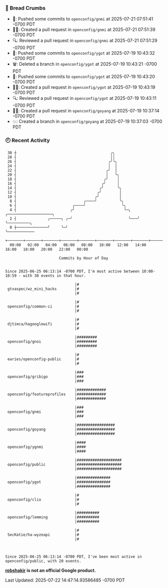 ### 🍞 Bread Crumbs

 * 🚢: Pushed some commits to `openconfig/gnmi` at 2025-07-21 07:51:41 -0700 PDT
 * ✍🏼: Created a pull request in `openconfig/gnmi` at 2025-07-21 07:51:39 -0700 PDT
 * 🔍: Reviewed a pull request in  `openconfig/gnmi` at 2025-07-21 07:51:29 -0700 PDT
 * 🚢: Pushed some commits to `openconfig/ygot` at 2025-07-19 10:43:32 -0700 PDT
 * 🗑: Deleted a branch in `openconfig/ygot` at 2025-07-19 10:43:21 -0700 PDT
 * 🚢: Pushed some commits to `openconfig/ygot` at 2025-07-19 10:43:20 -0700 PDT
 * ✍🏼: Created a pull request in `openconfig/ygot` at 2025-07-19 10:43:19 -0700 PDT
 * 🔍: Reviewed a pull request in  `openconfig/ygot` at 2025-07-19 10:43:11 -0700 PDT
 * ✍🏼: Created a pull request in `openconfig/goyang` at 2025-07-19 10:37:14 -0700 PDT
 * 💥: Created a branch in `openconfig/goyang` at 2025-07-19 10:37:03 -0700 PDT

### 🕘 Recent Activity
```
 30 ┼                                          ╭╮
 28 ┤                                          ││
 26 ┤                                         ╭╯╰╮
 24 ┤                                         │  │
 22 ┤                                        ╭╯  │
 20 ┤                                        │   ╰╮
 18 ┤                                       ╭╯    │
 16 ┤                                      ╭╯     │
 14 ┤                                     ╭╯      ╰╮
 12 ┤                                    ╭╯        │
 10 ┤                                   ╭╯         │
  8 ┤                              ╭────╯          ╰╮
  6 ┤                         ╭────╯                ╰╮
  4 ┤                        ╭╯                      ╰─╮   ╭────────────────────╮
  2 ┤              ╭─────╮ ╭─╯                         ╰───╯                    ╰──────────╮
  0 ┼──────────────╯     ╰─╯                                                               ╰────────────
    +───────+───────+───────+───────+───────+───────+───────+───────+───────+───────+───────+───────+────
  00:00   02:00   04:00   06:00   08:00   10:00   12:00   14:00   16:00   18:00   20:00   22:00   00:00   

						Commits by Hour of Day


Since 2025-06-25 06:13:14 -0700 PDT, I'm most active between 10:00-10:59 - with 30 events in that hour.

```



```
                               |#
 gtxaspec/wz_mini_hacks        |#
                               |#

                               |#
 openconfig/common-ci          |#
                               |#

                               |#
 djtimca/hagooglewifi          |#
                               |#

                               |#########
 openconfig/gnoi               |#########
                               |#########

                               |#
 earies/openconfig-public      |#
                               |#

                               |###
 openconfig/gribigo            |###
                               |###

                               |#############
 openconfig/featureprofiles    |#############
                               |#############

                               |###
 openconfig/gnmi               |###
                               |###

                               |#################
 openconfig/goyang             |#################
                               |#################

                               |####
 openconfig/ygnmi              |####
                               |####

                               |####################
 openconfig/public             |####################
                               |####################

                               |###############
 openconfig/ygot               |###############
                               |###############

                               |#
 openconfig/clio               |#
                               |#

                               |##########
 openconfig/lemming            |##########
                               |##########

                               |#
 SecKatie/ha-wyzeapi           |#
                               |#



Since 2025-06-25 06:13:14 -0700 PDT, I've been most active in openconfig/public, with 20 events.

```
**[robshakir](mailto:robjs@google.com) is not an official Google product.**  


Last Updated: 2025-07-22 14:47:14.93586485 -0700 PDT

